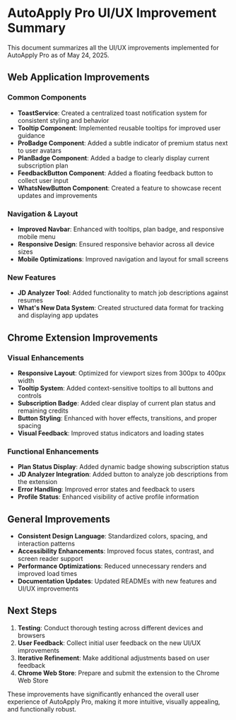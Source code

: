 # AutoApply Pro UI/UX Improvement Summary

This document summarizes all the UI/UX improvements implemented for AutoApply Pro as of May 24, 2025.

## Web Application Improvements

### Common Components
- **ToastService**: Created a centralized toast notification system for consistent styling and behavior
- **Tooltip Component**: Implemented reusable tooltips for improved user guidance
- **ProBadge Component**: Added a subtle indicator of premium status next to user avatars
- **PlanBadge Component**: Added a badge to clearly display current subscription plan
- **FeedbackButton Component**: Added a floating feedback button to collect user input
- **WhatsNewButton Component**: Created a feature to showcase recent updates and improvements

### Navigation & Layout
- **Improved Navbar**: Enhanced with tooltips, plan badge, and responsive mobile menu
- **Responsive Design**: Ensured responsive behavior across all device sizes
- **Mobile Optimizations**: Improved navigation and layout for small screens

### New Features
- **JD Analyzer Tool**: Added functionality to match job descriptions against resumes
- **What's New Data System**: Created structured data format for tracking and displaying app updates

## Chrome Extension Improvements

### Visual Enhancements
- **Responsive Layout**: Optimized for viewport sizes from 300px to 400px width
- **Tooltip System**: Added context-sensitive tooltips to all buttons and controls
- **Subscription Badge**: Added clear display of current plan status and remaining credits
- **Button Styling**: Enhanced with hover effects, transitions, and proper spacing
- **Visual Feedback**: Improved status indicators and loading states

### Functional Enhancements
- **Plan Status Display**: Added dynamic badge showing subscription status
- **JD Analyzer Integration**: Added button to analyze job descriptions from the extension
- **Error Handling**: Improved error states and feedback to users
- **Profile Status**: Enhanced visibility of active profile information

## General Improvements

- **Consistent Design Language**: Standardized colors, spacing, and interaction patterns
- **Accessibility Enhancements**: Improved focus states, contrast, and screen reader support
- **Performance Optimizations**: Reduced unnecessary renders and improved load times
- **Documentation Updates**: Updated READMEs with new features and UI/UX improvements

## Next Steps

1. **Testing**: Conduct thorough testing across different devices and browsers
2. **User Feedback**: Collect initial user feedback on the new UI/UX improvements
3. **Iterative Refinement**: Make additional adjustments based on user feedback
4. **Chrome Web Store**: Prepare and submit the extension to the Chrome Web Store

These improvements have significantly enhanced the overall user experience of AutoApply Pro, making it more intuitive, visually appealing, and functionally robust.
